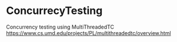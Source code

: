 # ConcurrecyTesting
Concurrency testing using MultiThreadedTC
https://www.cs.umd.edu/projects/PL/multithreadedtc/overview.html
